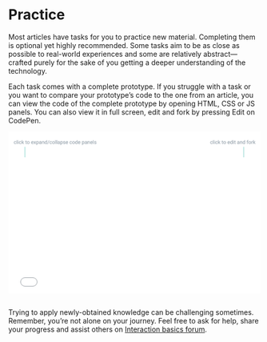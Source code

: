 # Practice

Most articles have tasks for you to practice new material. Completing them is optional yet highly recommended. Some tasks aim to be as close as possible to real-world experiences and some are relatively abstract—crafted purely for the sake of you getting a deeper understanding of the technology. 

Each task comes with a complete prototype. If you struggle with a task or you want to compare your prototype’s code to the one from an article, you can view the code of the complete prototype by opening HTML, CSS or JS panels. You can also view it in full screen, edit and fork by pressing Edit on CodePen.

![callouts pointing to HTML, CSS, JS and Edit on Codepen buttons in the embedded pen below](./media/practice-callouts.png)

<iframe height="272" style="width: 100%; margin: -24px 0 12px;" scrolling="no" title="Interaction basics—Practice" src="//codepen.io/andgordy/embed/EJbrMW/?height=272&theme-id=36403&default-tab=result" frameborder="no" allowtransparency="true" allowfullscreen="true">
  See the Pen <a href='https://codepen.io/andgordy/pen/EJbrMW/'>Interaction basics—Practice</a> by And Gordy
  (<a href='https://codepen.io/andgordy'>@andgordy</a>) on <a href='https://codepen.io'>CodePen</a>.
</iframe>

Trying to apply newly-obtained knowledge can be challenging sometimes. Remember, you’re not alone on your journey. Feel free to ask for help, share your progress and assist others on [Interaction basics forum](https://spectrum.chat/mockupless/interactions-basics).